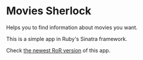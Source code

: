 # Movies Sherlock

Helps you to find information about movies you want.

This is a simple app in Ruby's Sinatra framework.

Check [the newest RoR version](https://github.com/kirbrown/movies_sherlock_rails) of this app.
